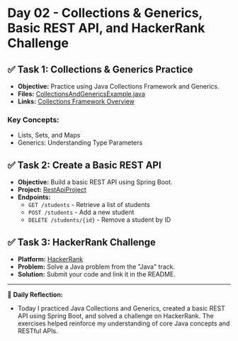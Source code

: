 # Day 02 - Collections & Generics, Basic REST API, and HackerRank Challenge

## ✅ Task 1: Collections & Generics Practice
- **Objective:** Practice using Java Collections Framework and Generics.
- **Files:** [CollectionsAndGenericsExample.java](src/CollectionsAndGenericsExample.java)
- **Links:** [Collections Framework Overview](https://docs.oracle.com/en/java/javase/23/docs/api/java.base/java/util/doc-files/coll-overview.html)

### Key Concepts:
- Lists, Sets, and Maps
- Generics: Understanding Type Parameters

## ✅ Task 2: Create a Basic REST API
- **Objective:** Build a basic REST API using Spring Boot.
- **Project:** [RestApiProject](RestApiProject/)
- **Endpoints:**
    - `GET /students` - Retrieve a list of students
    - `POST /students` - Add a new student
    - `DELETE /students/{id}` - Remove a student by ID

## ✅ Task 3: HackerRank Challenge
- **Platform:** [HackerRank](https://www.hackerrank.com/)
- **Problem:** Solve a Java problem from the "Java" track.
- **Solution:** Submit your code and link it in the README.

---

🎯 **Daily Reflection:**
- Today I practiced Java Collections and Generics, created a basic REST API using Spring Boot, and solved a challenge on HackerRank. The exercises helped reinforce my understanding of core Java concepts and RESTful APIs.